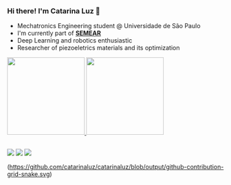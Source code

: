 ### Hi there! I'm Catarina Luz 👋

- Mechatronics Engineering student @ Universidade de São Paulo
- I'm currently part of **[SEMEAR]**
- Deep Learning and robotics enthusiastic
- Researcher of piezoeletrics materials and its optimization

<div>
  <a href="https://github.com/catarinaluz">
  <img height="180em" src="https://github-readme-stats.vercel.app/api?username=catarinaluz&show_icons=true&theme=gotham&include_all_commits=false&count_private=true"/>
  <img height="180em" src="https://github-readme-stats.vercel.app/api/top-langs/?username=catarinaluz&layout=compact&langs_count=6&theme=gotham&exclude_repo=Rocket.Q,podcastr-nlw5"/>
</div>


##
  
<div> 
  <a href = "mailto:catarinaluz@usp.br"><img src="https://img.shields.io/badge/-Gmail-%23333?style=for-the-badge&logo=gmail&logoColor=white" target="_blank"></a>
  <a href="https://www.linkedin.com/in/catarina-luz-6ba6b41b2/" target="_blank"><img src="https://img.shields.io/badge/-LinkedIn-%230077B5?style=for-the-badge&logo=linkedin&logoColor=white" target="_blank"></a>
  <a href="https://www.instagram.com/catarinaluzm/" target="_blank"><img src="https://img.shields.io/badge/-Instagram-%23E4405F?style=for-the-badge&logo=instagram&logoColor=white" target="_blank"></a>
 
 (https://github.com/catarinaluz/catarinaluz/blob/output/github-contribution-grid-snake.svg)
 
</div>

<!-- links -->

[SEMEAR]: https://github.com/Grupo-SEMEAR-USP "Grupo SEMEAR - EESC/USP"
